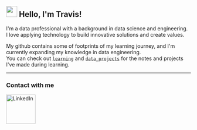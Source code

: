 ## <img src="https://media.giphy.com/media/hvRJCLFzcasrR4ia7z/giphy.gif" width="30px"> Hello, I'm Travis!

I'm a data professional with a background in data science and engineering.<br>
I love applying technology to build innovative solutions and create values. 

My github contains some of footprints of my learning journey, and I'm currently expanding my knowledge in data engineering.<br>
You can check out [`learning`](https://github.com/TravisH0301/learning) and [`data_projects`](https://github.com/TravisH0301/data_science_projects) for the notes and projects I've made during learning.

---
### Contact with me
[<img align="left" alt="LinkedIn" width="80" src="https://github.com/melanieshi0120/melanieshi0120/blob/master/linkedin.ico" />]( http://www.linkedin.com/in/travis-j-hong)
